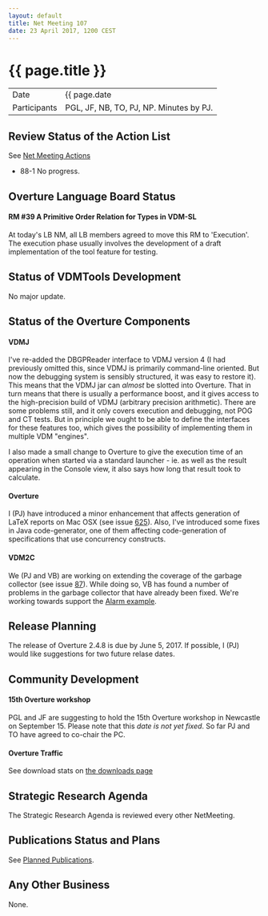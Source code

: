 ```yaml
---
layout: default
title: Net Meeting 107
date: 23 April 2017, 1200 CEST
---
```


<script src="https://code.jquery.com/jquery-1.11.1.min.js">
</script>
<script src="/javascripts/edit.js"></script>
<script>setEditButonNm();</script>

# {{ page.title }}

|||
|---|---|
| Date | {{ page.date | date: "%-d %B %Y, %R %Z"}} |
| Participants | PGL, JF, NB, TO, PJ, NP.  Minutes by PJ. |


## Review Status of the Action List

See [Net Meeting Actions](https://github.com/overturetool/overturetool.github.io/issues?q=is%3Aopen+is%3Aissue+label%3A%22action+net-meeting%22)

* 88-1 No progress.

## Overture Language Board Status

#### RM #39 A Primitive Order Relation for Types in VDM-SL

At today's LB NM, all LB members agreed to move this RM to 'Execution'. The execution phase usually involves the development of a draft implementation of the tool feature for testing.

## Status of VDMTools Development

No major update.

##  Status of the Overture Components

#### VDMJ

I've re-added the DBGPReader interface to VDMJ version 4 (I had previously omitted this, since VDMJ is primarily command-line oriented. But now the debugging system is sensibly structured, it was easy to restore it). This means that the VDMJ jar can *almost* be slotted into Overture. That in turn means that there is usually a performance boost, and it gives access to the high-precision build of VDMJ (arbitrary precision arithmetic). There are some problems still, and it only covers execution and debugging, not POG and CT tests. But in principle we ought to be able to define the interfaces for these features too, which gives the possibility of implementing them in multiple VDM "engines".

I also made a small change to Overture to give the execution time of an operation when started via a standard launcher - ie. as well as the result appearing in the Console view, it also says how long that result took to calculate.

#### Overture

I (PJ) have introduced a minor enhancement that affects generation of LaTeX reports on Mac OSX (see issue [625](https://github.com/overturetool/overture/issues/625)). Also, I've introduced some fixes in Java code-generator, one of them affecting code-generation of specifications that use concurrency constructs.

#### VDM2C

We (PJ and VB) are working on extending the coverage of the garbage collector (see issue [87](https://github.com/overturetool/vdm2c/issues/87)). While doing so, VB has found a number of problems in the garbage collector that have already been fixed. We're working towards support the [Alarm example](https://github.com/overturetool/vdm2c/issues/89).

##  Release Planning

The release of Overture 2.4.8 is due by June 5, 2017. If possible, I (PJ) would like suggestions for two future relase dates.

##  Community Development

#### 15th Overture workshop

PGL and JF are suggesting to hold the 15th Overture workshop in Newcastle on September 15. Please note that this *date is not yet fixed*. So far PJ and TO have agreed to co-chair the PC.

#### Overture Traffic

See download stats on [the downloads page](https://overturetool.org/download/)


##  Strategic Research Agenda

The Strategic Research Agenda is reviewed every other NetMeeting.


##  Publications Status and Plans

See [Planned Publications](https://overturetool.org/publications/PlannedPublications.html).


##  Any Other Business

None.

<div id="edit_page_div"></div>


